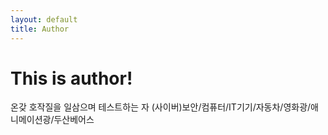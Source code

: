 ```yaml
---
layout: default
title: Author
---
```


# This is author!



온갖 호작질을 일삼으며 테스트하는 자
(사이버)보안/컴퓨터/IT기기/자동차/영화광/애니메이션광/두산베어스
